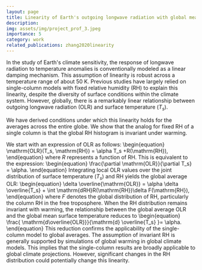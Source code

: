 ```yaml
---
layout: page
title: Linearity of Earth's outgoing longwave radiation with global mean surface temperature
description: 
img: assets/img/project_prof_3.jpeg
importance: 5
category: work
related_publications: zhang2020linearity
---
```


In the study of Earth's climate sensitivity, the response of longwave radiation to temperature anomalies is conventionally modeled as a linear damping mechanism. This assumption of linearity is robust across a temperature range of about 50 K. Previous studies have largely relied on single-column models with fixed relative humidity (RH) to explain this linearity, despite the diversity of surface conditions within the climate system. However, globally, there is a remarkably linear relationship between outgoing longwave radiation (OLR) and surface temperature ($T_s$).

We have derived conditions under which this linearity holds for the averages across the entire globe. We show that the analog for fixed RH of a single column is that the global RH histogram is invariant under warming. 


We start with an expression of OLR as follows:
\begin{equation}
\mathrm{OLR}(T_s, \mathrm{RH}) = \alpha T_s +R(\mathrm{RH}),
\end{equation}
where $R$ represents a function of RH. This is equivalent to the expression:
\begin{equation}
\frac{\partial \mathrm{OLR}}{\partial T_s} = \alpha.
\end{equation}
Integrating local OLR values over the joint distribution of surface temperature ($T_s$) and RH yields the global average OLR:
\begin{equation}
\delta \overline{\mathrm{OLR}} = \alpha \delta \overline{T_s} + \int \mathrm{dRH}R(\mathrm{RH})\delta F(\mathrm{RH}),
\end{equation}
where $F$ denotes the global distribution of RH, particularly the column RH in the free troposphere. When the RH distribution remains invariant with warming, the relationship between the global average OLR and the global mean surface temperature reduces to
\begin{equation}
\frac{ \mathrm{d\overline{OLR}}}{\mathrm{d} \overline{T_s} }= \alpha.
\end{equation}
This reduction confirms the applicability of the single-column model to global averages.
The assumption of invariant RH is generally supported by simulations of global warming in global climate models. This implies that the single-column results are broadly applicable to global climate projections. However, significant changes in the RH distribution could potentially change this linearity.

